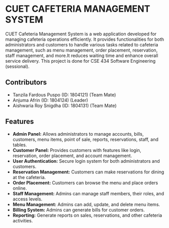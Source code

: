 # CUET CAFETERIA MANAGEMENT SYSTEM

CUET Cafeteria Management System is a web application developed for managing cafeteria operations efficiently. It provides functionalities for both administrators and customers to handle various tasks related to cafeteria management, such as menu management, order placement, reservation, staff management, and more.It reduces waiting time and enhance overall service delivery. This project is done for CSE 434 Software Engineering (sessional).

## Contributors

- Tanzila Fardous Puspo (ID: 1804121) (Team Mate)
- Anjuma Afrin (ID: 1804124) (Leader)
- Aishwaria Roy Snigdha (ID: 1804131) (Team Mate)

## Features

- **Admin Panel:** Allows administrators to manage accounts, bills, customers, menu items, point of sale, reports, reservations, staff, and tables.
- **Customer Panel:** Provides customers with features like login, reservation, order placement, and account management.
- **User Authentication:** Secure login system for both administrators and customers.
- **Reservation Management:** Customers can make reservations for dining at the cafeteria.
- **Order Placement:** Customers can browse the menu and place orders online.
- **Staff Management:** Admins can manage staff members, their roles, and access levels.
- **Menu Management:** Admins can add, update, and delete menu items.
- **Billing System:** Admins can generate bills for customer orders.
- **Reporting:** Generate reports on sales, reservations, and other cafeteria activities.
